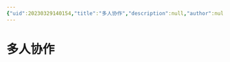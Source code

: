 ```yaml
---
{"uid":20230329140154,"title":"多人协作","description":null,"author":null,"type":"other","draft":false,"editable":false,"modified":20230401230258,"dg-publish":true,"permalink":"/lake-of-knowledge/03//","dgPassFrontmatter":true}
---
```



# 多人协作